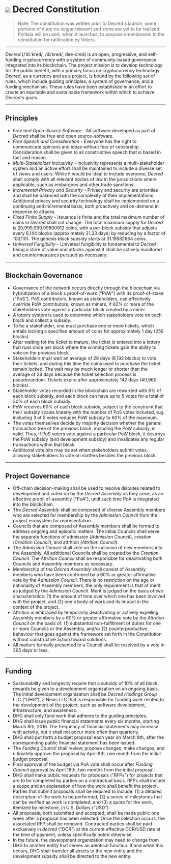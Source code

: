 # <img class="dcr-icon" src="/img/dcr-icons/Constitution.svg" /> Decred Constitution

> Note: The constitution was written prior to Decred's launch, some portions of it are no longer relevant and some are yet to be realized. Politeia will be used, when it launches, to propose amendments to the constitution for ratification by Voters.

---

*Decred* (/ˈdi:ˈkred/, /dɪˈkred/, dee-cred) is an open, progressive, and self-funding cryptocurrency with a system of community-based governance integrated into its blockchain. The project mission is to develop technology for the public benefit, with a primary focus on cryptocurrency technology. *Decred*, as a currency and as a project, is bound by the following set of rules, which include guiding principles, a system of governance, and a funding mechanism. These rules have been established in an effort to create an equitable and sustainable framework within which to achieve *Decred*'s goals.

---

## Principles

* *Free and Open-Source Software* - All software developed as part of *Decred* shall be free and open source-software.
* *Free Speech and Consideration* - Everyone has the right to communicate opinions and ideas without fear of censorship. Consideration shall be given to all constructive speech that is based in fact and reason.
* *Multi-Stakeholder Inclusivity* - Inclusivity represents a multi-stakeholder system and an active effort shall be maintained to include a diverse set of views and users. While it would be ideal to include everyone, *Decred* shall comply with all relevant bodies of law in the jurisdictions where applicable, such as embargoes and other trade sanctions.
* *Incremental Privacy and Security* - Privacy and security are priorities and shall be balanced with the complexity of their implementations. Additional privacy and security technology shall be implemented on a continuing and incremental basis, both proactively and on-demand in response to attacks.
* *Fixed Finite Supply* - Issuance is finite and the total maximum number of coins in *Decred* shall not change. The total maximum supply for *Decred* is 20,999,999.99800912 coins, with a per-block subsidy that adjusts every 6,144 blocks (approximately 21.33 days) by reducing by a factor of 100/101. The genesis block subsidy starts at 31.19582664 coins.
* *Universal Fungibility* - Universal fungibility is fundamental to *Decred* being a store of value and attacks against it shall be actively monitored and countermeasures pursued as necessary.

---

## Blockchain Governance

* Governance of the network occurs directly through the blockchain via hybridization of a block's proof-of-work ("PoW") with its proof-of-stake ("PoS"). PoS contributors, known as stakeholders, can effectively override PoW contributors, known as miners, if 60% or more of the stakeholders vote against a particular block created by a miner.
* A lottery system is used to determine which stakeholders vote on each block and collect a subsidy.
* To be a stakeholder, one must purchase one or more tickets, which entails locking a specified amount of coins for approximately 1 day (256 blocks).
* After waiting for the ticket to mature, the ticket is entered into a lottery that runs once per block where the winning tickets gain the ability to vote on the previous block.
* Stakeholders must wait an average of 28 days (8,192 blocks) to vote their tickets, and during this time the coins used to purchase the ticket remain locked. The wait may be much longer or shorter than the average of 28 days because the ticket selection process is pseudorandom. Tickets expire after approximately 142 days (40,960 blocks).
* Stakeholder votes recorded in the blockchain are rewarded with 6% of each block subsidy, and each block can have up to 5 votes for a total of 30% of each block subsidy.
* PoW receives 60% of each block subsidy, subject to the constraint that their subsidy scales linearly with the number of PoS votes included, e.g. including 3 of 5 votes reduces PoW subsidy to 60% of the maximum.
* The votes themselves decide by majority decision whether the general transaction tree of the previous block, including the PoW subsidy, is valid. Thus, if PoS voters vote against a particular PoW block, it destroys the PoW subsidy (and development subsidy) and invalidates any regular transactions within that block.
* Additional vote bits may be set when stakeholders submit votes, allowing stakeholders to vote on matters besides the previous block.

---

## Project Governance

* Off-chain decision-making shall be used to resolve disputes related to development and voted on by the *Decred Assembly* as they arise, as an effective proof-of-assembly ("PoA"), until such time PoA is integrated into the blockchain.
* The *Decred Assembly* shall be composed of diverse Assembly members who are selected for membership by the *Admission Council* from the project ecosystem for representation.
* Councils that are composed of Assembly members shall be formed to address ongoing and episodic matters. The initial Councils shall serve the separate functions of admission (*Admission Council*), creation (*Creation Council*), and attrition (*Attrition Council*).
* The *Admission Council* shall vote on the inclusion of new members into the Assembly. All additional Councils shall be created by the *Creation Council*. The *Attrition Council* shall be responsible for deactivating both Councils and Assembly members as necessary.
* Membership of the *Decred Assembly* shall consist of Assembly members who have been confirmed by a 60% or greater affirmative vote by the *Admission Council*. There is no restriction on the age or nationality of Assembly members, the only requirement is that of merit as judged by the *Admission Council*. Merit is judged on the basis of two characteristics: (1) the amount of time over which one has been involved with the project, and (2) one's body of work and its impact in the context of the project.
* Attrition is embraced by temporarily deactivating or actively expelling Assembly members by a 60% or greater affirmative vote by the *Attrition Council* on the basis of: (1) substantial non-fulfillment of duties for one or more Councils or the Assembly, and/or (2) counterproductive behaviour that goes against the framework set forth in the Constitution without constructive action toward solutions.
* All matters formally presented to a Council shall be resolved by a vote in 365 days or less.

---

## Funding

* Sustainability and longevity require that a subsidy of 10% of all block rewards be given to a development organization on an ongoing basis. The initial development organization shall be *Decred Holdings Group* LLC ("DHG"), a Nevis LLC that is responsible for funding work related to the development of the project, such as software development, infrastructure, and awareness.
* DHG shall only fund work that adheres to the guiding principles.
* DHG shall issue public financial statements every six months, starting March 8th, 2016. The frequency of financial statements may increase with activity, but it shall not occur more often than quarterly.
* DHG shall put forth a budget proposal each year on March 8th, after the corresponding public financial statement has been issued.
* The *Funding Council* shall review, propose changes, make changes, and ultimately approve the proposal by April 8th, one month from the initial budget proposal.
* Final approval of the budget via PoA vote shall occur after *Funding Council* approval by April 18th, two months from the initial proposal.
* DHG shall make public requests for proposals ("RFPs") for projects that are to be completed by parties on a contractual basis. RFPs shall include a scope and an explanation of how the work shall benefit the project. Parties that submit proposals shall be required to include: (1) a detailed description of the work to be performed, (2) a series of milestones that can be verified as work is completed, and (3) a quote for the work, itemized by milestone, in U.S. Dollars ("USD").
* All proposals, both submitted and accepted, shall be made public one week after a proposal has been selected. Once the selection occurs, the associated RFP shall be removed. Contracted parties shall be paid exclusively in *decred* ("DCR") at the current effective DCR/USD rate at the time of payment, unless specifically noted otherwise.
* In the future, the development organization may need to change from DHG to another entity that serves an identical function. If and when this occurs, DHG shall transfer all assets to the new entity and the development subsidy shall be directed to the new entity.

